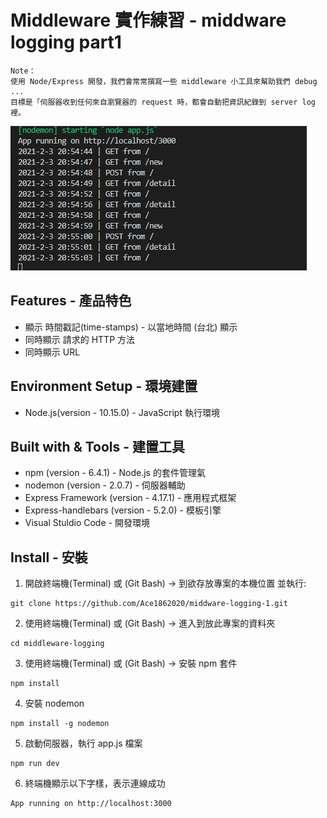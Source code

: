 # Middleware 實作練習 - middware logging part1
    Note：
    使用 Node/Express 開發，我們會常常撰寫一些 middleware 小工具來幫助我們 debug ...
    目標是「伺服器收到任何來自瀏覽器的 request 時，都會自動把資訊紀錄到 server log 裡。
![](https://github.com/Ace1862020/middware-logging-1/blob/master/middleware-1.jpg)

## Features - 產品特色
* 顯示 時間戳記(time-stamps) - 以當地時間 (台北) 顯示
* 同時顯示 請求的 HTTP 方法
* 同時顯示 URL

## Environment Setup - 環境建置
* Node.js(version - 10.15.0) - JavaScript 執行環境

## Built with & Tools - 建置工具
* npm (version - 6.4.1) - Node.js 的套件管理氣
* nodemon (version - 2.0.7) - 伺服器輔助
* Express Framework (version - 4.17.1) - 應用程式框架
* Express-handlebars (version - 5.2.0) - 模板引擎
* Visual Stuldio Code - 開發環境

## Install - 安裝
1. 開啟終端機(Terminal) 或 (Git Bash) -> 到欲存放專案的本機位置 並執行:
```
git clone https://github.com/Ace1862020/middware-logging-1.git
```
2. 使用終端機(Terminal) 或 (Git Bash) -> 進入到放此專案的資料夾
```
cd middleware-logging
```
3. 使用終端機(Terminal) 或 (Git Bash) -> 安裝 npm 套件
```
npm install
```
4. 安裝 nodemon
```
npm install -g nodemon
```
5. 啟動伺服器，執行 app.js 檔案
```
npm run dev
```
6. 終端機顯示以下字樣，表示連線成功
```
App running on http://localhost:3000
```
